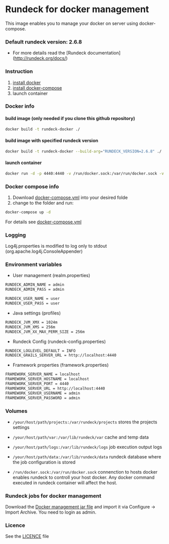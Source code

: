 Rundeck for docker management
=============================
This image enables you to manage your docker on server using docker-compose.

### Default rundeck version: 2.6.8
* For more details read the [Rundeck documentation] (http://rundeck.org/docs/)

### Instruction
1. [install docker](https://docs.docker.com/engine/installation/)
2. [install docker-compose](https://docs.docker.com/compose/install/)
3. launch container

### Docker info
#### build image (only needed if you clone this github repository)
```bash
docker build -t rundeck-docker ./
```
#### build image with specified rundeck version
```bash
docker build -t rundeck-docker --build-arg="RUNDECK_VERSION=2.6.8" ./
```
#### launch container
```bash
docker run -d -p 4440:4440 -v /run/docker.sock:/var/run/docker.sock -v /tmp/rundeck/var/rundeck:/var/rundeck -v /tmp/rundeck/var/lib/rundeck/var:/var/lib/rundeck/var -v /tmp/rundeck/var/lib/rundeck/logs:/var/lib/rundeck/logs --name rundeck-docker imaghonet/rundeck-docker
```

### Docker compose info
1. Download [docker-compose.yml](https://github.com/imaghonet/rundeck-docker/blob/master/docker-compose.yml) into your desired folde
2. change to the folder and run:
```bash
docker-compose up -d
```
For details see [docker-compose.yml](https://github.com/imaghonet/rundeck-docker/blob/master/docker-compose.yml)


### Logging
Log4j.properties is modified to log only to stdout (org.apache.log4j.ConsoleAppender)

### Environment variables

* User management (realm.properties)
```bash
RUNDECK_ADMIN_NAME = admin
RUNDECK_ADMIN_PASS = admin

RUNDECK_USER_NAME = user
RUNDECK_USER_PASS = user
```

* Java settings (profiles)
```bash
RUNDECK_JVM_XMX = 1024m 
RUNDECK_JVM_XMS = 256m 
RUNDECK_JVM_XX_MAX_PERM_SIZE = 256m
```

* Rundeck Config (rundeck-config.properties)
```bash
RUNDECK_LOGLEVEL_DEFAULT = INFO
RUNDECK_GRAILS_SERVER_URL = http://localhost:4440
```

* Framework properties (framework.properties)
```bash
FRAMEWORK_SERVER_NAME = localhost
FRAMEWORK_SERVER_HOSTNAME = localhost
FRAMEWORK_SERVER_PORT = 4440
FRAMEWORK_SERVER_URL = http://localhost:4440
FRAMEWORK_SERVER_USERNAME = admin
FRAMEWORK_SERVER_PASSWORD = admin
```

### Volumes
* `/your/host/path/projects:/var/rundeck/projects`
stores the projects settings

* `/your/host/path/var:/var/lib/rundeck/var`
cache and temp data

* `/your/host/path/logs:/var/lib/rundeck/logs`
job execution output logs

* `/your/host/path/data:/var/lib/rundeck/data`
rundeck database where the job configuration is stored

* `/run/docker.sock:/var/run/docker.sock`
connenction to hosts docker enables rundeck to controll your host docker. Any docker command executed in rundeck container will affect the host.

### Rundeck jobs for docker management
Download the [Docker management jar file](https://github.com/imaghonet/rundeck-docker/blob/master/jobs/Docker-Management.rdproject.jar) and import it via Configure -> Import Archive. You need to login as admin.

### Licence
See the [LICENCE](https://github.com/imaghonet/rundeck-docker/blob/master/LICENCE) file